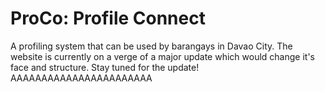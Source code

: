 # ProCo: Profile Connect

A profiling system that can be used by barangays in Davao City. The website is currently on a verge of a major update which would change it's face and structure. 
Stay tuned for the update! AAAAAAAAAAAAAAAAAAAAAAA